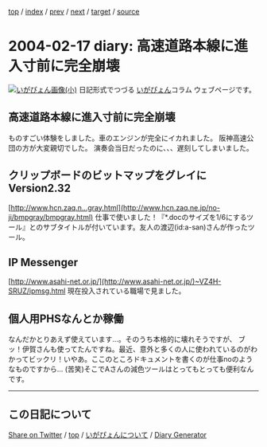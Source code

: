 [top](https://igapyon.github.io/diary/) 
 / [index](https://igapyon.github.io/diary/2004/index.html) 
 / [prev](https://igapyon.github.io/diary/2004/ig040213.html) 
 / [next](https://igapyon.github.io/diary/2004/ig040218.html) 
 / [target](https://igapyon.github.io/diary/2004/ig040217.html) 
 / [source](https://github.com/igapyon/diary/blob/gh-pages/2004/ig040217.html.src.md) 

2004-02-17 diary: 高速道路本線に進入寸前に完全崩壊
=====================================================================================================
[![いがぴょん画像(小)](https://igapyon.github.io/diary/images/iga200306s.jpg "いがぴょん")](https://igapyon.github.io/diary/memo/memoigapyon.html) 日記形式でつづる [いがぴょん](https://igapyon.github.io/diary/memo/memoigapyon.html)コラム ウェブページです。

## 高速道路本線に進入寸前に完全崩壊

ものすごい体験をしました。車のエンジンが完全にイカれました。
阪神高速公団の方が大変親切でした。
演奏会当日だったのに、、、遅刻してしまいました。


## クリップボードのビットマップをグレイにVersion2.32

[http://www.hcn.zaq.n...gray.html](http://www.hcn.zaq.ne.jp/no-ji/bmpgray/bmpgray.html)
仕事で使いました！『*.docのサイズを1/6にするツール』とのサブタイトルが付いています。友人の渡辺(id:a-san)さんが作ったツール。



## IP Messenger

[http://www.asahi-net.or.jp/](http://www.asahi-net.or.jp/)~VZ4H-SRUZ/ipmsg.html
現在投入されている職場で見ました。


## 個人用PHSなんとか稼働

なんだかとりあえず使えています…。そのうち本格的に壊れそうですが、
ブッ！伊賀さんも使ってたんですね。最近、意外と多くの人に使われているのがわかってビックリ！いやあ。ここのところドキュメントを書くのが仕事noのようなものですから… (苦笑)そこでAさんの減色ツールはとってもとっても便利なんです。

----------------------------------------------------------------------------------------------------

## この日記について

[Share on Twitter](https://twitter.com/intent/tweet?hashtags=igapyon%2Cdiary%2C%E3%81%84%E3%81%8C%E3%81%B4%E3%82%87%E3%82%93&text=%E9%AB%98%E9%80%9F%E9%81%93%E8%B7%AF%E6%9C%AC%E7%B7%9A%E3%81%AB%E9%80%B2%E5%85%A5%E5%AF%B8%E5%89%8D%E3%81%AB%E5%AE%8C%E5%85%A8%E5%B4%A9%E5%A3%8A&url=https%3A%2F%2Figapyon.github.io%2Fdiary%2F2004%2Fig040217.html) / [top](https://igapyon.github.io/diary/) / [いがぴょんについて](https://igapyon.github.io/diary/memo/memoigapyon.html) / [Diary Generator](https://github.com/igapyon/igapyonv3)
